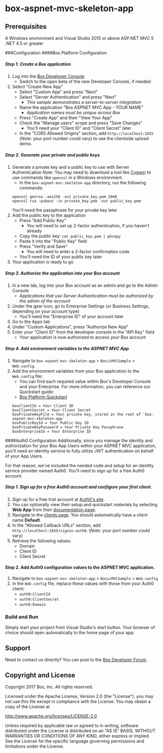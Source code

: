 # box-aspnet-mvc-skeleton-app

## Prerequisites
A Windows environment and Visual Studio 2015 or above
ASP.NET MVC 5 
.NET 4.5 or greater

###Configuration
####Box Platform Configuration
##### Step 1. Create a Box application
1. Log into the [Box Developer Console](https://developers.box.com)
    * Switch to the open beta of the new Developer Console, if needed
2. Select "Create New App"
    * Select "Custom App" and press "Next"
    * Select "Server Authentication" and press "Next"
        * *This sample demonstrates a server-to-server integration*
    * Name the application "Box ASPNET MVC App - YOUR NAME"
        * *Application names must be unique across Box*
    * Press "Create App" and then "View Your App"
    * Check the "Manage users" scope and press "Save Changes"
        * You'll need your "Client ID" and "Client Secret" later
    * In the "CORS Allowed Origins" section, add `http://localhost:1655` (*Note*: your port number could vary) to use the clientside upload demo.

##### Step 2. Generate your private and public keys
1. Generate a private key and a public key to use with Server Authentication
    *Note*: You may need to download a tool like [Cygwin](https://www.cygwin.com/) to use commands like `openssl` in a Windows environment.
    * In the `box-aspnet-mvc-skeleton-app` directory, run the following commands:
    ```
    openssl genrsa -aes256 -out private_key.pem 2048
    openssl rsa -pubout -in private_key.pem -out public_key.pem
    ```
    You'll need the passphrase for your private key later
2. Add the public key to the application
    * Press "Add Public Key"
        * You will need to set up 2-factor authentication, if you haven't already
    * Copy the public key: `cat public_key.pem | pbcopy`
    * Paste it into the "Public Key" field
    * Press "Verify and Save"
        * You will need to enter a 2-factor confirmation code
    * You'll need the ID of your public key later
3. Your application is ready to go

##### Step 3. Authorize the application into your Box account
1. In a new tab, log into your Box account as an admin and go to the Admin Console
    * *Applications that use Server Authentication must be authorized by the admin of the account*
2. Under the gear icon, go to Enterprise Settings (or Business Settings, depending on your account type)
    * You'll need the "Enterprise ID" of your account later
3. Go to the Apps tab
3. Under "Custom Applications", press "Authorize New App"
4. Enter your "Client ID" from the developer console in the "API Key" field
    * Your application is now authorized to access your Box account

##### Step 4. Add environment variables to the ASPNET MVC App
1. Navigate to `box-aspnet-mvc-skeleton-app` > `BasicMVCSample` > `Web.config`.
2. Add the environment variables from your Box application to the `Web.config` file:
    * You can find each required value within Box's Developer Console and your Enterprise. For more information, you can reference our Quickstart guide:
    * [Box Platform Quickstart](https://docs.box.com/docs/getting-started-box-platform)
    ```
    boxClientId = Your Client ID
    boxClientSecret = Your Client Secret
    boxPrivateKeyFile = Your private key, stored in the root of `box-aspnet-mvc-skeleton-app`
    boxPublicKeyId = Your Public Key ID
    boxPrivateKeyPassword = Your Private Key Passphrase
    boxEnterpriseId = Your Enterprise ID
    ```

####Auth0 Configuration
Additionally, since you manage the identity and authorization for your Box App Users within your ASPNET MVC application, you'll need an identity service to fully utilize JWT authentication on behalf of your App Users.

For that reason, we've included the needed code and setup for an identity service provider named Auth0. You'll need to sign up for a free Auth0 account.

##### Step 1. Sign up for a free Auth0 account and configure your first client.
1. Sign up for a free trial account at [Auth0's site](https://auth0.com/).
2. You can optionally view their setup and quickstart materials by selecting **Web App** from their [documentation page](https://auth0.com/docs).
3. Navigate to the [clients page](https://manage.auth0.com/#/clients). You should automatically have a client name **Default**.
4. In the "Allowed Callback URLs" section, add `http://localhost:1655/signin-auth0`. (*Note*: your port number could vary)
5. Retrieve the following values:
    * Domain
    * Client ID
    * Client Secret

#### Step 2. Add Auth0 configuration values to the ASPNET MVC application.
1. Navigate to `box-aspnet-mvc-skeleton-app` > `BasicMVCSample` > `Web.config`
2. In the `Web.config` file, replace these values with those from your Auth0 client:
    * `auth0:ClientId`
    * `auth0:ClientSecret`
    * `auth0:Domain`


### Build and Run

Simply start your project from Visual Studio's start button. Your browser of choice should open automatically to the home page of your app.

Support
-------

Need to contact us directly? You can post to the
[Box Developer Forum](https://community.box.com/t5/Developer-Forum/bd-p/DeveloperForum).

Copyright and License
---------------------

Copyright 2017 Box, Inc. All rights reserved.

Licensed under the Apache License, Version 2.0 (the "License");
you may not use this file except in compliance with the License.
You may obtain a copy of the License at

   http://www.apache.org/licenses/LICENSE-2.0

Unless required by applicable law or agreed to in writing, software
distributed under the License is distributed on an "AS IS" BASIS,
WITHOUT WARRANTIES OR CONDITIONS OF ANY KIND, either express or implied.
See the License for the specific language governing permissions and
limitations under the License.